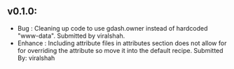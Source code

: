 ## v0.1.0:

* Bug     : Cleaning up code to use gdash.owner instead of hardcoded "www-data". Submitted by viralshah.
* Enhance : Including attribute files in attributes section does not allow for for overriding the attribute so move
            it into the default recipe. Submitted By: viralshah
